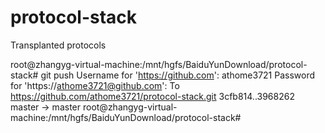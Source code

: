 # protocol-stack
Transplanted protocols

root@zhangyg-virtual-machine:/mnt/hgfs/BaiduYunDownload/protocol-stack# git push 
Username for 'https://github.com': athome3721
Password for 'https://athome3721@github.com': 
To https://github.com/athome3721/protocol-stack.git
   3cfb814..3968262  master -> master
root@zhangyg-virtual-machine:/mnt/hgfs/BaiduYunDownload/protocol-stack# 

